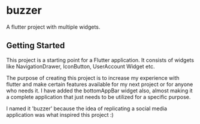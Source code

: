 # buzzer

A flutter project with multiple widgets.

## Getting Started

This project is a starting point for a Flutter application.
It consists of widgets like NavigationDrawer, IconButton, UserAccount Widget etc.

The purpose of creating this project is to increase my experience with flutter and make certain features available for my next project or for anyone who needs it.
I have added the bottomAppBar widget also, almost making it a complete application that just needs to be utilized for a specific purpose.

I named it 'buzzer' because the idea of replicating a social media application was what inspired this project :)
